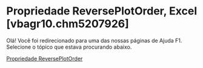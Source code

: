 
# Propriedade ReversePlotOrder, Excel [vbagr10.chm5207926]

Olá! Você foi redirecionado para uma das nossas páginas de Ajuda F1. Selecione o tópico que estava procurando abaixo.

[Propriedade ReversePlotOrder](http://msdn.microsoft.com/library/d9854c4c-b530-44b6-2335-ad293443ebba%28Office.15%29.aspx)

